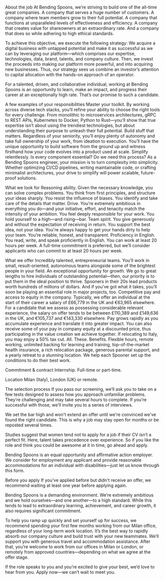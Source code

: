 About the job
At Bending Spoons, we’re striving to build one of the all-time great companies. A company that serves a huge number of customers. A company where team members grow to their full potential. A company that functions at unparalleled levels of effectiveness and efficiency. A company that creates value for shareowners at an extraordinary rate. And a company that does so while adhering to high ethical standards.

To achieve this objective, we execute the following strategy: We acquire a digital business with untapped potential and make it as successful as we can by leveraging our platform—which comprises our expertise, technologies, data, brand, talents, and company culture. Then, we invest the proceeds into making our platform more powerful, and into acquiring new businesses. Thus, our strategy sees us combine an investor’s attention to capital allocation with the hands-on approach of an operator.

For a talented, driven, and collaborative individual, working at Bending Spoons is an opportunity to learn, make an impact, and progress their career at an exceptionally high rate. That’s our promise to such a candidate.

A few examples of your responsibilities
Master your toolkit. By working across diverse tech stacks, you’ll refine your ability to choose the right tools for every challenge. From monolithic to microservices architectures, gRPC to REST APIs, Kubernetes to Docker, Python to Rust—you’ll show that true expertise isn’t about using the trendiest technologies, but about understanding their purpose to unleash their full potential.
Build stuff that matters. Regardless of your seniority, you’ll enjoy plenty of autonomy and take full ownership of your work, from ideation to execution. You’ll have the unique opportunity to build software from the ground up and witness firsthand how your code evolves into a product used at scale.
Simplify relentlessly. Is every component essential? Do we need this process? As a Bending Spoons engineer, your mission is to turn complexity into simplicity. Whether optimizing CI/CD pipelines, writing maintainable code, or crafting minimalist architectures, your drive to simplify will power scalable, future-proof solutions.

What we look for
Reasoning ability. Given the necessary knowledge, you can solve complex problems. You think from first principles, and structure your ideas sharply. You resist the influence of biases. You identify and take care of the details that matter.
Drive. You’re extremely ambitious in everything you do—and your initiative, effort, and tenacity match the intensity of your ambition. You feel deeply responsible for your work. You hold yourself to a high—and rising—bar.
Team spirit. You give generously and without the expectation of receiving in return. You support the best idea, not your idea. You're always happy to get your hands dirty to help your team. You’re reliable, honest, and transparent.
Proficiency in English. You read, write, and speak proficiently in English.
You can work at least 20 hours per week. A full-time commitment is preferred, but we’ll consider applicants who can commit to at least 20 hours per week.

What we offer
Incredibly talented, entrepreneurial teams. You’ll work in small, result-oriented, autonomous teams alongside some of the brightest people in your field.
An exceptional opportunity for growth. We go to great lengths to hire individuals of outstanding potential—then, our priority is to put them in the ideal position to thrive. Spooners in their 20s lead products worth hundreds of millions of dollars. And if you’ve got what it takes, you’ll soon be playing an essential role in major projects, too.
Competitive pay and access to equity in the company. Typically, we offer an individual at the start of their career a salary of £66,779 in the UK and €63,965 elsewhere. For a candidate that we assess as possessing considerable relevant experience, the salary on offer tends to be between £110,389 and £149,636 in the UK, and €105,737 and €143,330 elsewhere. Pay grows rapidly as you accumulate experience and translate it into greater impact. You can also receive some of your pay in company equity at a discounted price, thus participating in the value creation we achieve together. If relocating to Italy, you may enjoy a 50% tax cut.
All. These. Benefits. Flexible hours, remote working, unlimited backing for learning and training, top-of-the-market health insurance, a rich relocation package, generous parental support, and a yearly retreat to a stunning location. We help each Spooner set up the conditions to do their best work.

Commitment & contract
Internship. Full-time or part-time.

Location
Milan (Italy), London (UK) or remote.

The selection process
If you pass our screening, we’ll ask you to take on a few tests designed to assess how you approach unfamiliar problems. They’re challenging and may take several hours to complete. If you’re successful with those, we’ll invite you to a series of interviews.

We set the bar high and won't extend an offer until we're convinced we've found the right candidate. This is why a job may stay open for months or be reposted several times.

Studies suggest that women tend not to apply for a job if their CV isn’t a perfect fit. Here, talent takes precedence over experience. So if you like the role and think you could be awesome at it in time, go ahead and apply.

Bending Spoons is an equal opportunity and affirmative action employer. We consider for employment any applicant and provide reasonable accommodations for an individual with disabilities—just let us know through this form.

Before you apply
If you’ve applied before but didn't receive an offer, we recommend waiting at least one year before applying again.

Bending Spoons is a demanding environment. We’re extremely ambitious and we hold ourselves—and one another—to a high standard. While this tends to lead to extraordinary learning, achievement, and career growth, it also requires significant commitment.

To help you ramp up quickly and set yourself up for success, we recommend spending your first few months working from our Milan office, regardless of your long-term work location. It’s the best way to rapidly absorb our company culture and build trust with your new teammates. We’ll support you with generous travel and accommodation assistance. After that, you’re welcome to work from our offices in Milan or London, or remotely from approved countries—depending on what we agree at the offer stage.

If the role speaks to you and you’re excited to give your best, we’d love to hear from you. Apply now—we can’t wait to meet you.